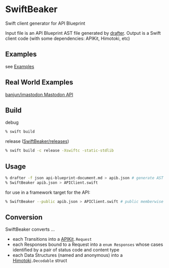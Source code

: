 SwiftBeaker
===========

Swift client generator for API Blueprint

Input file is an API Blueprint AST file generated by [drafter](https://github.com/apiaryio/drafter).
Output is a Swift client code (with some dependencies: APIKit, Himotoki, etc)

## Examples

see [Examples](./Examples)

## Real World Examples

[banjun/imastodon Mastodon API](https://github.com/banjun/imastodon/blob/m%40ster/API/Mastodon.swift)

## Build

debug

```sh
% swift build
```

release ([SwiftBeaker/releases](https://github.com/banjun/SwiftBeaker/releases))

```sh
% swift build -c release -Xswiftc -static-stdlib
```

## Usage

```sh
% drafter -f json api-blueprint-document.md > apib.json # generate AST using drafter
% SwiftBeaker apib.json > APIClient.swift
```

for use in a framework target for the API:

```sh
% SwiftBeaker --public apib.json > APIClient.swift # public memberwise init & public members
```

## Conversion

SwiftBeaker converts ...

* each Transitions into a [APIKit](https://github.com/ishkawa/APIKit)`.Request`
* each Responses bound to a Request into a `enum Responses` whose cases identified by a pair of status code and content type
* each Data Structures (named and anonymous) into a [Himotoki](https://github.com/ikesyo/Himotoki)`.Decodable` struct

